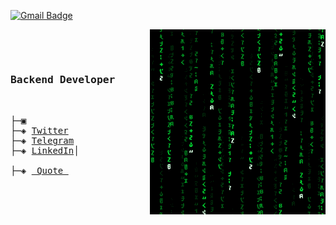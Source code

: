 
[![Gmail Badge](https://img.shields.io/badge/-Saeedahmadi7714@gmail.com-c14438?style=flat-square&logo=Gmail&logoColor=white&link=saeedahmadi7714@gmail.com)](mailto:saeedahmadi7714@gmail.com) 
<pre>
<img src = 'https://github.com/Saeedahmadi7714/Saeedahmadi7714/blob/main/images/matrix.gif' alt = 'Awesome Matrix Code' align='right'/>


<h3>Backend Developer</h3>

├─▣ 
├─◈ <a href="https://twitter.com/Guilty_0_1">Twitter</a>
├─◈ <a href="https://t.me/avenkar">Telegram</a>
├─◈ <a href="https://www.linkedin.com/in/saeed-ahmadi7714">LinkedIn</a>│

├─◈ <a href="https://github.com/Saeedahmadi7714/quote"> Quote </a>

</pre>
